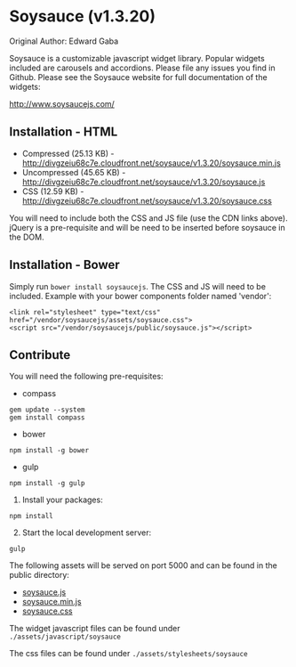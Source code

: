 # Soysauce (v1.3.20)
Original Author: Edward Gaba

Soysauce is a customizable javascript widget library. Popular widgets included are carousels and accordions. Please file any issues you find in Github. Please see the Soysauce website for full documentation of the widgets:

http://www.soysaucejs.com/

## Installation - HTML
* Compressed (25.13 KB) - http://divgzeiu68c7e.cloudfront.net/soysauce/v1.3.20/soysauce.min.js
* Uncompressed (45.65 KB) - http://divgzeiu68c7e.cloudfront.net/soysauce/v1.3.20/soysauce.js
* CSS (12.59 KB) - http://divgzeiu68c7e.cloudfront.net/soysauce/v1.3.20/soysauce.css

You will need to include both the CSS and JS file (use the CDN links above). jQuery is a pre-requisite and will be need to be inserted before soysauce in the DOM.

## Installation - Bower

Simply run `bower install soysaucejs`. The CSS and JS will need to be included. Example with your bower components folder named 'vendor':

  ```
  <link rel="stylesheet" type="text/css" href="/vendor/soysaucejs/assets/soysauce.css">
  <script src="/vendor/soysaucejs/public/soysauce.js"></script>
  ```

## Contribute
You will need the following pre-requisites:

  * compass

  ```
  gem update --system
  gem install compass
  ```

  * bower

  ```
  npm install -g bower
  ```

  * gulp

  ```
  npm install -g gulp
  ```

1) Install your packages:

  ```
  npm install
  ```

2) Start the local development server:

  ```
  gulp
  ```

The following assets will be served on port 5000 and can be found in the public directory:

  * [soysauce.js](http://localhost:5000/public/soysauce.js)
  * [soysauce.min.js](http://localhost:5000/public/soysauce.min.js)
  * [soysauce.css](http://localhost:5000/public/soysauce.css)

The widget javascript files can be found under `./assets/javascript/soysauce`

The css files can be found under `./assets/stylesheets/soysauce`
